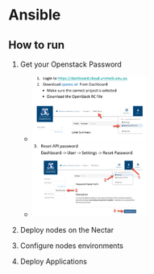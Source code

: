 # Ansible
## How to run
1. Get your Openstack Password
    - <img src="docs/1.jpg" width=50%/>
    - <img src="docs/2.jpg" width=50%/>

2. Deploy nodes on the Nectar
``` ```
3. Configure nodes environments
``` ```
4. Deploy Applications
``` ```
